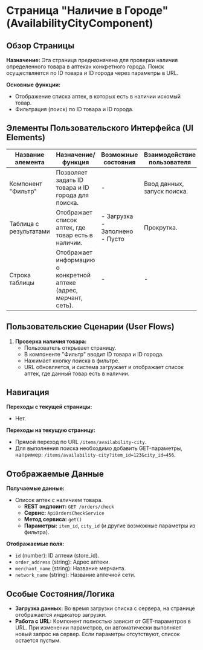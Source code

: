 # Страница "Наличие в Городе" (AvailabilityCityComponent)

## Обзор Страницы

**Назначение:** Эта страница предназначена для проверки наличия определенного товара в аптеках конкретного города. Поиск осуществляется по ID товара и ID города через параметры в URL.

**Основные функции:**
-   Отображение списка аптек, в которых есть в наличии искомый товар.
-   Фильтрация (поиск) по ID товара и ID города.

## Элементы Пользовательского Интерфейса (UI Elements)

| Название элемента | Назначение/функция | Возможные состояния | Взаимодействие пользователя |
| --- | --- | --- | --- |
| Компонент "Фильтр" | Позволяет задать ID товара и ID города для поиска. | - | Ввод данных, запуск поиска. |
| Таблица с результатами | Отображает список аптек, где товар есть в наличии. | - Загрузка<br>- Заполнено<br>- Пусто | Прокрутка. |
| Строка таблицы | Отображает информацию о конкретной аптеке (адрес, мерчант, сеть). | - | - |

## Пользовательские Сценарии (User Flows)

1.  **Проверка наличия товара:**
    -   Пользователь открывает страницу.
    -   В компоненте "Фильтр" вводит ID товара и ID города.
    -   Нажимает кнопку поиска в фильтре.
    -   URL обновляется, и система загружает и отображает список аптек, где данный товар есть в наличии.

## Навигация

**Переходы с текущей страницы:**
-   Нет.

**Переходы на текущую страницу:**
-   Прямой переход по URL `/items/availability-city`.
-   Для выполнения поиска необходимо добавить GET-параметры, например: `/items/availability-city?item_id=123&city_id=456`.

## Отображаемые Данные

**Получаемые данные:**
-   Список аптек с наличием товара.
    -   **REST эндпоинт:** `GET /orders/check`
    -   **Сервис:** `ApiOrdersCheckService`
    -   **Метод сервиса:** `get()`
    -   **Параметры:** `item_id`, `city_id` (и другие возможные параметры из фильтра).

**Отображаемые поля:**
-   `id` (number): ID аптеки (store_id).
-   `order_address` (string): Адрес аптеки.
-   `merchant_name` (string): Название мерчанта.
-   `network_name` (string): Название аптечной сети.

## Особые Состояния/Логика

-   **Загрузка данных:** Во время загрузки списка с сервера, на странице отображается индикатор загрузки.
-   **Работа с URL:** Компонент полностью зависит от GET-параметров в URL. При изменении параметров, он автоматически выполняет новый запрос на сервер. Если параметры отсутствуют, список остается пустым.
